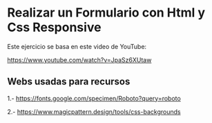 # Realizar un Formulario con Html y Css Responsive

Este ejercicio se basa en este video de YouTube:

https://www.youtube.com/watch?v=JpaSz6XUtaw


## Webs usadas para recursos

1.- https://fonts.google.com/specimen/Roboto?query=roboto

2.- https://www.magicpattern.design/tools/css-backgrounds


